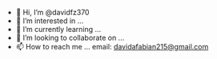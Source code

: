 - 👋 Hi, I’m @davidfz370
- 👀 I’m interested in ...
- 🌱 I’m currently learning ...
- 💞️ I’m looking to collaborate on ...
- 📫 How to reach me ... email: davidafabian215@gmail.com

<!---
davidfz370/davidfz370 is a ✨ special ✨ repository because its `README.md` (this file) appears on your GitHub profile.
You can click the Preview link to take a look at your changes.
--->
